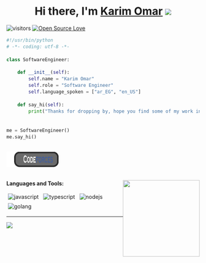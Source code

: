 <h1 align="center">Hi there, I'm <a href="github.com/karim0mar" target="_blank">Karim Omar</a> <img
src="https://github.com/blackcater/blackcater/raw/main/images/Hi.gif" height="32" /></h1>

![visitors](https://visitor-badge.laobi.icu/badge?page_id=karim0mar)
[![Open Source Love](https://badges.frapsoft.com/os/v1/open-source.svg?v=102)](https://github.com/ellerbrock/open-source-badge/)

```python
#!/usr/bin/python
# -*- coding: utf-8 -*-

class SoftwareEngineer:

    def __init__(self):
        self.name = "Karim Omar"
        self.role = "Software Engineer"
        self.language_spoken = ["ar_EG", "en_US"]

    def say_hi(self):
        print("Thanks for dropping by, hope you find some of my work interesting.")


me = SoftwareEngineer()
me.say_hi()
```

<br />


<a href="https://codeforces.com/profile/karim_omar99">
  <img src="https://github.com/karim0mar/karim0mar/blob/main/codeforces_icon.svg" height="40" />
</a>

<br />
<br />

<a href="#"><img align="right" src="https://github.com/blackcater/blackcater/raw/main/images/banner.gif" width="200 " height="200" /></a>

**Languages and Tools:**

<p>
<img src="https://github.com/blackcater/blackcater/raw/main/images/logo-javascript.svg" height="40" style="vertical-align:down; margin:4px" alt="javascript">
<img src="https://github.com/blackcater/blackcater/raw/main/images/logo-typescript.svg" height="40" style="vertical-align:down; margin:4px" alt="typescript">
<img src="https://github.com/blackcater/blackcater/raw/main/images/logo-nodejs.svg" height="40" style="vertical-align:down; margin:4px" alt="nodejs">
<img src="https://github.com/blackcater/blackcater/raw/main/images/logo-golang.svg" height="40" style="vertical-align:down; margin:4px" alt="golang">
</p>

---

<a href="https://github.com/karim0mar" alt="https://github.com/karim0mar"><img src="https://img.shields.io/static/v1?style=for-the-badge&label=CREATED%20BY&message=karim0mar&color=000000"></a>

